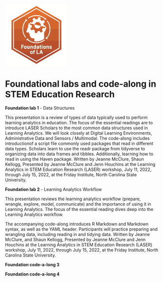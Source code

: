 <img src="foundation_lab_1/img/FLA_Primary.png" width="40%"/>


# Foundational labs and code-along in STEM Education Research


**Foundation lab 1** - Data Structures

This presentation is a review of types of data typically used to perform learning analytics in education. The focus of the essential readings are to introduce LASER Scholars to the most common data structures used in Learning Analytics. We will look closely at Digital Learning Environments, Administrative Data and Sensors / Multimodal. 
The code-along includes introductionof a script file commonly used packages that read in different data types. Scholars learn to use the readr package from tidyverse to organizing data into data frames and tibbles. Additionally, learning how to read in using the Haven package.  Written by Jeanne McClure, Shaun Kellogg, Presented by Jeanne McClure and Jenn Houchins at the Learning Analytics in STEM Education Research (LASER) workshop, July 11, 2022, through July 15, 2022, at the Friday Institute, North Carolina State University.



**Foundation lab 2** - Learning Analytics Workflow

This presentation reviews the learning analytics workflow (prepare, wrangle, explore, model, communicate) and the importance of using it in Learning Analytics. The focus of the essential reading dives deep into the Learning Analytics workflow.

The accompanying code-along introduces R Markdown and Markdown syntax, as well as the YAML header. Participants will practice preparing and wrangling data, including reading in and tidying data. Written by Jeanne McClure, and Shaun Kellogg, Presented by Jeanne McClure and Jenn Houchins at the Learning Analytics in STEM Education Research (LASER) workshop, July 11, 2022, through July 15, 2022, at the Friday Institute, North Carolina State University.

**Foundation code-a-long 3**

**Foundation code-a-long 4**
